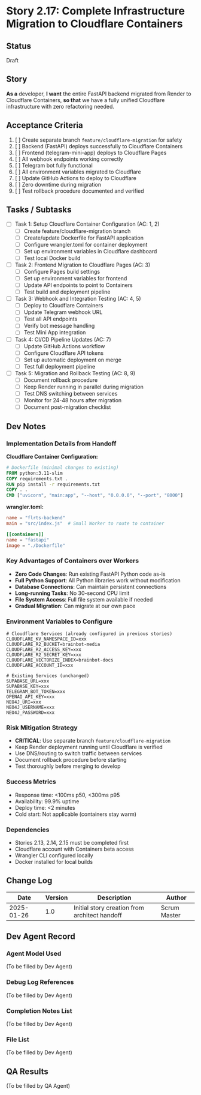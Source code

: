 # Story 2.17: Complete Infrastructure Migration to Cloudflare Containers

## Status
Draft

## Story
**As a** developer,
**I want** the entire FastAPI backend migrated from Render to Cloudflare Containers,
**so that** we have a fully unified Cloudflare infrastructure with zero refactoring needed.

## Acceptance Criteria
1. [ ] Create separate branch `feature/cloudflare-migration` for safety
2. [ ] Backend (FastAPI) deploys successfully to Cloudflare Containers
3. [ ] Frontend (telegram-mini-app) deploys to Cloudflare Pages
4. [ ] All webhook endpoints working correctly
5. [ ] Telegram bot fully functional
6. [ ] All environment variables migrated to Cloudflare
7. [ ] Update GitHub Actions to deploy to Cloudflare
8. [ ] Zero downtime during migration
9. [ ] Test rollback procedure documented and verified

## Tasks / Subtasks
- [ ] Task 1: Setup Cloudflare Container Configuration (AC: 1, 2)
  - [ ] Create feature/cloudflare-migration branch
  - [ ] Create/update Dockerfile for FastAPI application
  - [ ] Configure wrangler.toml for container deployment
  - [ ] Set up environment variables in Cloudflare dashboard
  - [ ] Test local Docker build
- [ ] Task 2: Frontend Migration to Cloudflare Pages (AC: 3)
  - [ ] Configure Pages build settings
  - [ ] Set up environment variables for frontend
  - [ ] Update API endpoints to point to Containers
  - [ ] Test build and deployment pipeline
- [ ] Task 3: Webhook and Integration Testing (AC: 4, 5)
  - [ ] Deploy to Cloudflare Containers
  - [ ] Update Telegram webhook URL
  - [ ] Test all API endpoints
  - [ ] Verify bot message handling
  - [ ] Test Mini App integration
- [ ] Task 4: CI/CD Pipeline Updates (AC: 7)
  - [ ] Update GitHub Actions workflow
  - [ ] Configure Cloudflare API tokens
  - [ ] Set up automatic deployment on merge
  - [ ] Test full deployment pipeline
- [ ] Task 5: Migration and Rollback Testing (AC: 8, 9)
  - [ ] Document rollback procedure
  - [ ] Keep Render running in parallel during migration
  - [ ] Test DNS switching between services
  - [ ] Monitor for 24-48 hours after migration
  - [ ] Document post-migration checklist

## Dev Notes

### Implementation Details from Handoff
**Cloudflare Container Configuration:**
```dockerfile
# Dockerfile (minimal changes to existing)
FROM python:3.11-slim
COPY requirements.txt .
RUN pip install -r requirements.txt
COPY . .
CMD ["uvicorn", "main:app", "--host", "0.0.0.0", "--port", "8000"]
```

**wrangler.toml:**
```toml
name = "flrts-backend"
main = "src/index.js"  # Small Worker to route to container

[[containers]]
name = "fastapi"
image = "./Dockerfile"
```

### Key Advantages of Containers over Workers
- **Zero Code Changes**: Run existing FastAPI Python code as-is
- **Full Python Support**: All Python libraries work without modification
- **Database Connections**: Can maintain persistent connections
- **Long-running Tasks**: No 30-second CPU limit
- **File System Access**: Full file system available if needed
- **Gradual Migration**: Can migrate at our own pace

### Environment Variables to Configure
```env
# Cloudflare Services (already configured in previous stories)
CLOUDFLARE_KV_NAMESPACE_ID=xxx
CLOUDFLARE_R2_BUCKET=brainbot-media
CLOUDFLARE_R2_ACCESS_KEY=xxx
CLOUDFLARE_R2_SECRET_KEY=xxx
CLOUDFLARE_VECTORIZE_INDEX=brainbot-docs
CLOUDFLARE_ACCOUNT_ID=xxx

# Existing Services (unchanged)
SUPABASE_URL=xxx
SUPABASE_KEY=xxx
TELEGRAM_BOT_TOKEN=xxx
OPENAI_API_KEY=xxx
NEO4J_URI=xxx
NEO4J_USERNAME=xxx
NEO4J_PASSWORD=xxx
```

### Risk Mitigation Strategy
- **CRITICAL**: Use separate branch `feature/cloudflare-migration`
- Keep Render deployment running until Cloudflare is verified
- Use DNS/routing to switch traffic between services
- Document rollback procedure before starting
- Test thoroughly before merging to develop

### Success Metrics
- Response time: <100ms p50, <300ms p95
- Availability: 99.9% uptime
- Deploy time: <2 minutes
- Cold start: Not applicable (containers stay warm)

### Dependencies
- Stories 2.13, 2.14, 2.15 must be completed first
- Cloudflare account with Containers beta access
- Wrangler CLI configured locally
- Docker installed for local builds

## Change Log
| Date | Version | Description | Author |
|------|---------|-------------|--------|
| 2025-01-26 | 1.0 | Initial story creation from architect handoff | Scrum Master |

## Dev Agent Record

### Agent Model Used
(To be filled by Dev Agent)

### Debug Log References
(To be filled by Dev Agent)

### Completion Notes List
(To be filled by Dev Agent)

### File List
(To be filled by Dev Agent)

## QA Results
(To be filled by QA Agent)